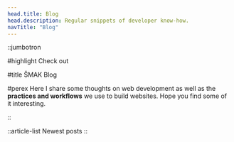 ```yaml
---
head.title: Blog
head.description: Regular snippets of developer know-how.
navTitle: "Blog"
---
```


::jumbotron

#highlight
Check out

#title
ŠMAK Blog

#perex
Here I share some thoughts on web development as well as the **practices and workflows** we use to build websites. Hope you find some of it interesting.

::

::article-list
Newest posts
::
